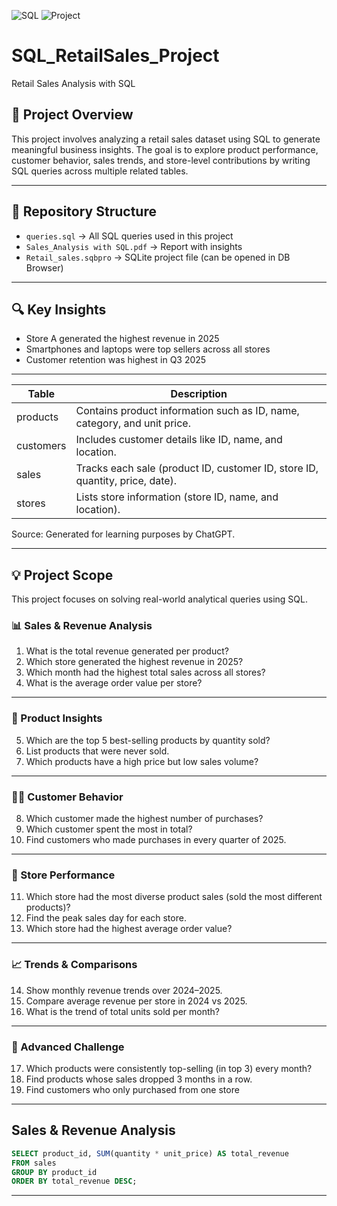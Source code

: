 ![SQL](https://img.shields.io/badge/SQL-SQLite-blue)
![Project](https://img.shields.io/badge/Project-Retail_Sales-orange)

# SQL_RetailSales_Project

 Retail Sales Analysis with SQL
 
## 📌 Project Overview

This project involves analyzing a retail sales dataset using SQL to generate meaningful business insights. The goal is to explore product performance, customer behavior, sales trends, and store-level contributions by writing SQL queries across multiple related tables.
________________________________________

 ## 📂 Repository Structure
- `queries.sql` → All SQL queries used in this project  
- `Sales_Analysis with SQL.pdf` → Report with insights  
- `Retail_sales.sqbpro` → SQLite project file (can be opened in DB Browser)
________________________________________  

 ## 🔍 Key Insights
- Store A generated the highest revenue in 2025  
- Smartphones and laptops were top sellers across all stores  
- Customer retention was highest in Q3 2025
________________________________________ 

| Table      | Description |
|------------|-------------|
| products   | Contains product information such as ID, name, category, and unit price. |
| customers  | Includes customer details like ID, name, and location. |
| sales      | Tracks each sale (product ID, customer ID, store ID, quantity, price, date). |
| stores     | Lists store information (store ID, name, and location). |

Source: Generated for learning purposes by ChatGPT.
________________________________________

## 💡 Project Scope

This project focuses on solving real-world analytical queries using SQL.

### 📊 Sales & Revenue Analysis

1.	What is the total revenue generated per product?
2.	Which store generated the highest revenue in 2025?
3.	Which month had the highest total sales across all stores?
4.	What is the average order value per store?
________________________________________
### 🛒 Product Insights

5.	Which are the top 5 best-selling products by quantity sold?
6.	List products that were never sold.
7.	Which products have a high price but low sales volume?
________________________________________
### 🧍‍♂️ Customer Behavior

8.	Which customer made the highest number of purchases?
9.	Which customer spent the most in total?
10.	Find customers who made purchases in every quarter of 2025.
________________________________________
### 🏪 Store Performance

11.	Which store had the most diverse product sales (sold the most different products)?
12.	Find the peak sales day for each store.
13.	Which store had the highest average order value?
________________________________________
### 📈 Trends & Comparisons

14.	Show monthly revenue trends over 2024–2025.
15.	Compare average revenue per store in 2024 vs 2025.
16.	What is the trend of total units sold per month?
________________________________________
### 🔎 Advanced Challenge

17.	Which products were consistently top-selling (in top 3) every month?
18.	Find products whose sales dropped 3 months in a row.
19.	Find customers who only purchased from one store
_______________________________________

## Sales & Revenue Analysis
```sql
SELECT product_id, SUM(quantity * unit_price) AS total_revenue
FROM sales
GROUP BY product_id
ORDER BY total_revenue DESC;
```
________________________________________






  
















